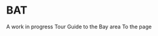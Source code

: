 # BAT
A work in progress Tour Guide to the Bay area
<a src="https://faithl.github.io/BAT/home.html"> To the page </a>
